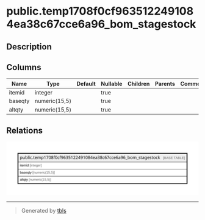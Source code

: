 # public.temp1708f0cf9635122491084ea38c67cce6a96_bom_stagestock

## Description

## Columns

| Name | Type | Default | Nullable | Children | Parents | Comment |
| ---- | ---- | ------- | -------- | -------- | ------- | ------- |
| itemid | integer |  | true |  |  |  |
| baseqty | numeric(15,5) |  | true |  |  |  |
| altqty | numeric(15,5) |  | true |  |  |  |

## Relations

![er](public.temp1708f0cf9635122491084ea38c67cce6a96_bom_stagestock.svg)

---

> Generated by [tbls](https://github.com/k1LoW/tbls)
